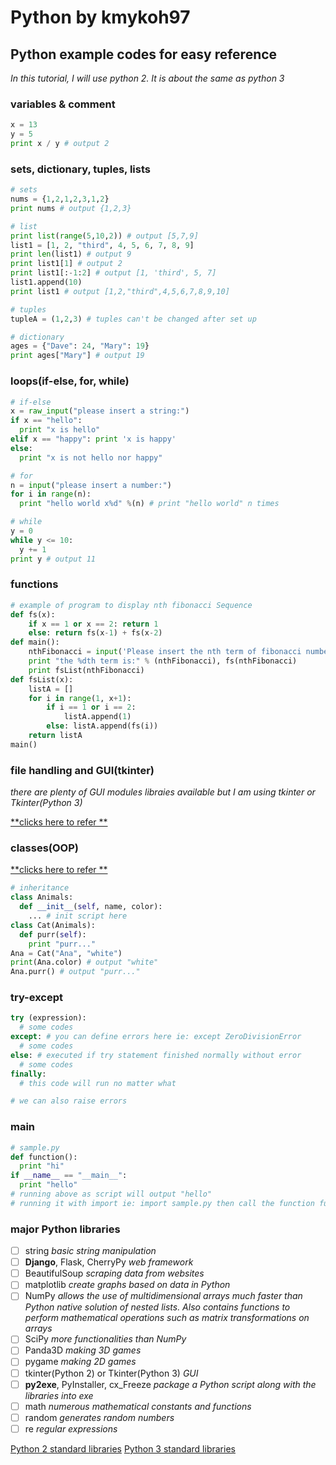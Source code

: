 # Python by kmykoh97

## Python example codes for easy reference

*In this tutorial, I will use python 2. It is about the same as python 3*

### variables & comment
```python
x = 13
y = 5
print x / y # output 2
```

### sets, dictionary, tuples, lists
```python
# sets
nums = {1,2,1,2,3,1,2}
print nums # output {1,2,3}

# list
print list(range(5,10,2)) # output [5,7,9]
list1 = [1, 2, "third", 4, 5, 6, 7, 8, 9]
print len(list1) # output 9
print list1[1] # output 2
print list1[:-1:2] # output [1, 'third', 5, 7]
list1.append(10)
print list1 # output [1,2,"third",4,5,6,7,8,9,10]

# tuples
tupleA = (1,2,3) # tuples can't be changed after set up

# dictionary
ages = {"Dave": 24, "Mary": 19}
print ages["Mary"] # output 19
```

### loops(if-else, for, while)
```python
# if-else
x = raw_input("please insert a string:")
if x == "hello":
  print "x is hello"
elif x == "happy": print 'x is happy'
else:
  print "x is not hello nor happy"

# for
n = input("please insert a number:")
for i in range(n):
  print "hello world x%d" %(n) # print "hello world" n times

# while
y = 0
while y <= 10:
  y += 1
print y # output 11
```

### functions
```python
# example of program to display nth fibonacci Sequence
def fs(x):
    if x == 1 or x == 2: return 1
    else: return fs(x-1) + fs(x-2)
def main():
    nthFibonacci = input('Please insert the nth term of fibonacci number you want to find:')
    print "the %dth term is:" % (nthFibonacci), fs(nthFibonacci)
    print fsList(nthFibonacci)
def fsList(x):
    listA = []
    for i in range(1, x+1):
        if i == 1 or i == 2:
            listA.append(1)
        else: listA.append(fs(i))
    return listA
main()
```

### file handling and GUI(tkinter)
*there are plenty of GUI modules libraies available but I am using tkinter or Tkinter(Python 3)*

[**clicks here to refer **](https://github.com/kmykoh97/SJTU/blob/master/School/2017%E4%B8%8A%E6%9C%BA/3rd%20lesson/1.py)

### classes(OOP)
[**clicks here to refer **](https://github.com/kmykoh97/hobby/blob/master/fun/python/blackJack.py)

```python
# inheritance
class Animals:
  def __init__(self, name, color):
    ... # init script here
class Cat(Animals):
  def purr(self):
    print "purr..."
Ana = Cat("Ana", "white")
print(Ana.color) # output "white"
Ana.purr() # output "purr..."
```

### try-except
```python
try (expression):
  # some codes
except: # you can define errors here ie: except ZeroDivisionError
  # some codes
else: # executed if try statement finished normally without error
  # some codes
finally:
  # this code will run no matter what

# we can also raise errors
```

### __main__
```python
# sample.py
def function():
  print "hi"
if __name__ == "__main__":
  print "hello"
# running above as script will output "hello"
# running it with import ie: import sample.py then call the function function() will output "hi"
```

### major Python libraries
- [ ] string *basic string manipulation*
- [ ] **Django**, Flask, CherryPy *web framework*
- [ ] BeautifulSoup *scraping data from websites*
- [ ] matplotlib *create graphs based on data in Python*
- [ ] NumPy *allows the use of multidimensional arrays much faster than Python native solution of nested lists. Also contains functions to perform mathematical operations such as matrix transformations on arrays*
- [ ] SciPy *more functionalities than NumPy*
- [ ] Panda3D *making 3D games*
- [ ] pygame *making 2D games*
- [ ] tkinter(Python 2) or Tkinter(Python 3) *GUI*
- [ ] **py2exe**, PyInstaller, cx_Freeze *package a Python script along with the libraries into exe*
- [ ] math *numerous mathematical constants and functions*
- [ ] random *generates random numbers*
- [ ] re *regular expressions*

[Python 2 standard libraries](https://docs.python.org/2/library/index.html)
[Python 3 standard libraries](https://docs.python.org/3/library/index.html)
